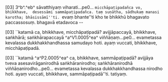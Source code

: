 [03] 3^b^.^eb^ sāvatthiyaṃ viharati...pe0... ``micchāpaṭipadañca vo, bhikkhave,  desessāmi sammāpaṭipadañca. taṃ suṇātha, sādhukaṃ manasi karotha; bhāsissāmī''ti. ``evaṃ  bhante''ti kho te bhikkhū bhagavato paccassosuṃ. bhagavā etadavoca --

[03] ``katamā ca, bhikkhave, micchāpaṭipadā? avijjāpaccayā, bhikkhave, saṅkhārā;  saṅkhārapaccayā ^a^V1.0005^ea^ viññāṇaṃ...pe0... evametassa kevalassa dukkhakkhandhassa samudayo  hoti. ayaṃ vuccati, bhikkhave, micchāpaṭipadā.

[03] ``katamā ^a^P2.0005^ea^ ca, bhikkhave, sammāpaṭipadā? avijjāya tveva  asesavirāganirodhā saṅkhāranirodho; saṅkhāranirodhā viññāṇanirodho...pe0... evametassa  kevalassa dukkhakkhandhassa nirodho hoti. ayaṃ vuccati, bhikkhave, sammāpaṭipadā''ti. tatiyaṃ.